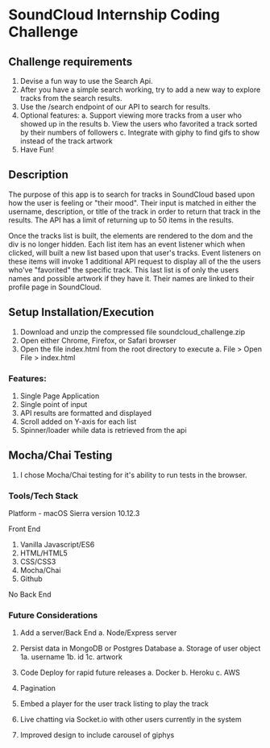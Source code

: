 # SoundCloud Internship Coding Challenge

## Challenge requirements

1.	Devise a fun way to use the Search Api. 
2.	After you have a simple search working, try to add a new way to explore tracks from the search results.
3.	Use the /search endpoint of our API to search for results.
4.	Optional features: 
		a. Support viewing more tracks from a user who showed up in the results
		b. View the users who favorited a track sorted by their numbers of followers
		c. Integrate with giphy to find gifs to show instead of the track artwork
5.	Have Fun!

## Description
The purpose of this app is to search for tracks in SoundCloud based upon how the user is feeling or "their mood". Their input is matched in either the username, description, or title of the track in order to return that track in the results. The API has a limit of returning up to 50 items in the results. 

Once the tracks list is built, the elements are rendered to the dom and the div is no longer hidden. Each list item has an event listener which when clicked, will built a new list based upon that user's tracks. Event listeners on these items will invoke 1 additional API request to display all of the the users who've "favorited" the specific track. This last list is of only the users names and possible artwork if they have it. Their names are linked to their profile page in SoundCloud. 

## Setup Installation/Execution

1.	Download and unzip the compressed file soundcloud_challenge.zip 
2.	Open either Chrome, Firefox, or Safari browser
3.	Open the file index.html from the root directory to execute
		a. File > Open File > index.html

### Features:
1.	Single Page Application
2.	Single point of input
3.	API results are formatted and displayed
4.	Scroll added on Y-axis for each list
5.	Spinner/loader while data is retrieved from the api

## Mocha/Chai Testing 
1.	I chose Mocha/Chai testing for it's ability to run tests in the browser.

### Tools/Tech Stack
	
Platform - macOS Sierra version 10.12.3

Front End
1. Vanilla Javascript/ES6
2. HTML/HTML5
3. CSS/CSS3
4. Mocha/Chai
5. Github

No Back End

###	Future Considerations 
1.	Add a server/Back End
		a.	Node/Express server

2.	Persist data in MongoDB or Postgres Database
		a.	Storage of user object
				1a.	username
				1b.	id
				1c. artwork

3.	Code Deploy for rapid future releases
		a.	Docker
		b.	Heroku
		c.	AWS

4.	Pagination

5. Embed a player for the user track listing to play the track

6. Live chatting via Socket.io with other users currently in the system

7. Improved design to include carousel of giphys
